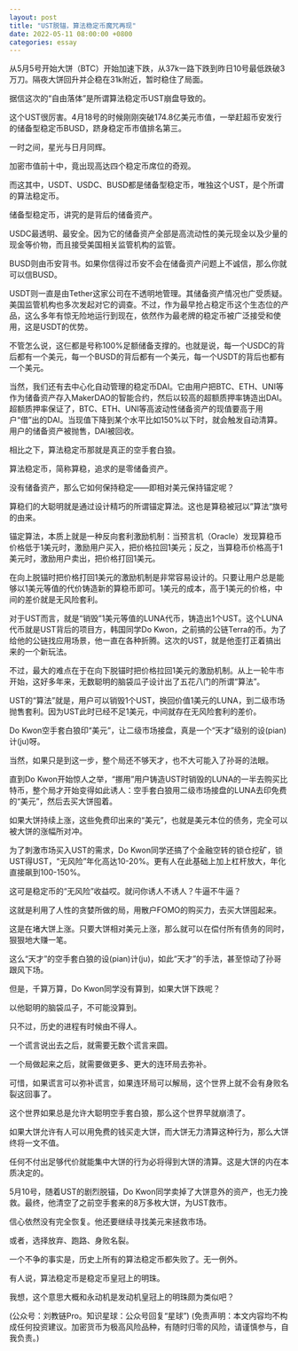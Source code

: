 ```yaml
---
layout: post
title: "UST脱锚，算法稳定币魔咒再现"
date: 2022-05-11 08:00:00 +0800
categories: essay
---
```


从5月5号开始大饼（BTC）开始加速下跌，从37k一路下跌到昨日10号最低跌破3万刀。隔夜大饼回升并企稳在31k附近，暂时稳住了局面。

据信这次的“自由落体”是所谓算法稳定币UST崩盘导致的。

这个UST很厉害。4月18号的时候刚刚突破174.8亿美元市值，一举赶超币安发行的储备型稳定币BUSD，跻身稳定币市值排名第三。

一时之间，星光与日月同辉。

加密市值前十中，竟出现高达四个稳定币席位的奇观。

而这其中，USDT、USDC、BUSD都是储备型稳定币，唯独这个UST，是个所谓的算法稳定币。

储备型稳定币，讲究的是背后的储备资产。

USDC最透明、最安全。因为它的储备资产全部是高流动性的美元现金以及少量的现金等价物，而且接受美国相关监管机构的监管。

BUSD则由币安背书。如果你信得过币安不会在储备资产问题上不诚信，那么你就可以信BUSD。

USDT则一直是由Tether这家公司在不透明地管理。其储备资产情况也广受质疑。美国监管机构也多次发起对它的调查。不过，作为最早抢占稳定币这个生态位的产品，这么多年有惊无险地运行到现在，依然作为最老牌的稳定币被广泛接受和使用，这是USDT的优势。

不管怎么说，这仨都是号称100%足额储备支撑的。也就是说，每一个USDC的背后都有一个美元，每一个BUSD的背后都有一个美元，每一个USDT的背后也都有一个美元。

当然，我们还有去中心化自动管理的稳定币DAI。它由用户把BTC、ETH、UNI等作为储备资产存入MakerDAO的智能合约，然后以较高的超额质押率铸造出DAI。超额质押率保证了，BTC、ETH、UNI等高波动性储备资产的现值要高于用户“借”出的DAI。当现值下降到某个水平比如150%以下时，就会触发自动清算。用户的储备资产被抛售，DAI被回收。

相比之下，算法稳定币那就是真正的空手套白狼。

算法稳定币，简称算稳，追求的是零储备资产。

没有储备资产，那么它如何保持稳定——即相对美元保持锚定呢？

算稳们的大聪明就是通过设计精巧的所谓锚定算法。这也是算稳被冠以”算法“旗号的由来。

锚定算法，本质上就是一种反向套利激励机制：当预言机（Oracle）发现算稳币价格低于1美元时，激励用户买入，把价格拉回1美元；反之，当算稳币价格高于1美元时，激励用户卖出，把价格打回1美元。

在向上脱锚时把价格打回1美元的激励机制是非常容易设计的。只要让用户总是能够以1美元等值的代价铸造新的算稳币即可。1美元的成本，高于1美元的价格，中间的差价就是无风险套利。

对于UST而言，就是“销毁”1美元等值的LUNA代币，铸造出1个UST。这个LUNA代币就是UST背后的项目方，韩国同学Do Kwon，之前搞的公链Terra的币。为了给他的公链找应用场景，他一直在各种折腾。这次的UST，就是他歪打正着搞出来的一个新玩法。

不过，最大的难点在于在向下脱锚时把价格拉回1美元的激励机制。从上一轮牛市开始，这好多年来，无数聪明的脑袋瓜子设计出了五花八门的所谓“算法”。

UST的“算法”就是，用户可以销毁1个UST，换回价值1美元的LUNA，到二级市场抛售套利。因为UST此时已经不足1美元，中间就存在无风险套利的差价。

Do Kwon空手套白狼印“美元”，让二级市场接盘，真是一个“天才”级别的设(pian)计(ju)呀。

当然，如果只是到这一步，整个局还不够天才，也不大可能入了孙哥的法眼。

直到Do Kwon开始惊人之举，“挪用”用户铸造UST时销毁的LUNA的一半去购买比特币，整个局才开始变得如此诱人：空手套白狼用二级市场接盘的LUNA去印免费的“美元”，然后去买大饼囤着。

如果大饼持续上涨，这些免费印出来的“美元”，也就是美元本位的债务，完全可以被大饼的涨幅所对冲。

为了刺激市场买入UST的需求，Do Kwon同学还搞了个金融空转的锁仓挖矿，锁UST得UST，“无风险”年化高达10-20%。更有人在此基础上加上杠杆放大，年化直接飙到100-150%。

这可是稳定币的“无风险”收益哎。就问你诱人不诱人？牛逼不牛逼？

这就是利用了人性的贪婪所做的局，用散户FOMO的购买力，去买大饼囤起来。

这是在堵大饼上涨。只要大饼相对美元上涨，那么就可以在偿付所有债务的同时，狠狠地大赚一笔。

这么“天才”的空手套白狼的设(pian)计(ju)，如此“天才”的手法，甚至惊动了孙哥跟风下场。

但是，千算万算，Do Kwon同学没有算到，如果大饼下跌呢？

以他聪明的脑袋瓜子，不可能没算到。

只不过，历史的进程有时候由不得人。

一个谎言说出去之后，就需要无数个谎言来圆。

一个局做起来之后，就需要做更多、更大的连环局去弥补。

可惜，如果谎言可以弥补谎言，如果连环局可以解局，这个世界上就不会有身败名裂这回事了。

这个世界如果总是允许大聪明空手套白狼，那么这个世界早就崩溃了。

如果大饼允许有人可以用免费的钱买走大饼，而大饼无力清算这种行为，那么大饼终将一文不值。

任何不付出足够代价就能集中大饼的行为必将得到大饼的清算。这是大饼的内在本质决定的。

5月10号，随着UST的剧烈脱锚，Do Kwon同学卖掉了大饼意外的资产，也无力挽救。最终，他清空了之前空手套来的8万多枚大饼，为UST救市。

信心依然没有完全恢复。他还要继续寻找美元来拯救市场。

或者，选择放弃、跑路、身败名裂。

一个不争的事实是，历史上所有的算法稳定币都失败了。无一例外。

有人说，算法稳定币是稳定币皇冠上的明珠。

我想，这个意思大概和永动机是发动机皇冠上的明珠颇为类似吧？

(公众号：刘教链Pro。知识星球：公众号回复“星球”)
(免责声明：本文内容均不构成任何投资建议。加密货币为极高风险品种，有随时归零的风险，请谨慎参与，自我负责。)